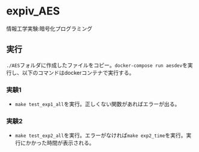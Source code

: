 # expiv_AES
情報工学実験:暗号化プログラミング

## 実行
`./AES`フォルダに作成したファイルをコピー。`docker-compose run aesdev`を実行し、以下のコマンドはdockerコンテナで実行する。
### 実験1
- `make test_exp1_all`を実行。正しくない関数があればエラーが出る。

### 実験2
- `make test_exp2_all`を実行。エラーがなければ`make exp2_time`を実行。実行にかかった時間が表示される。

